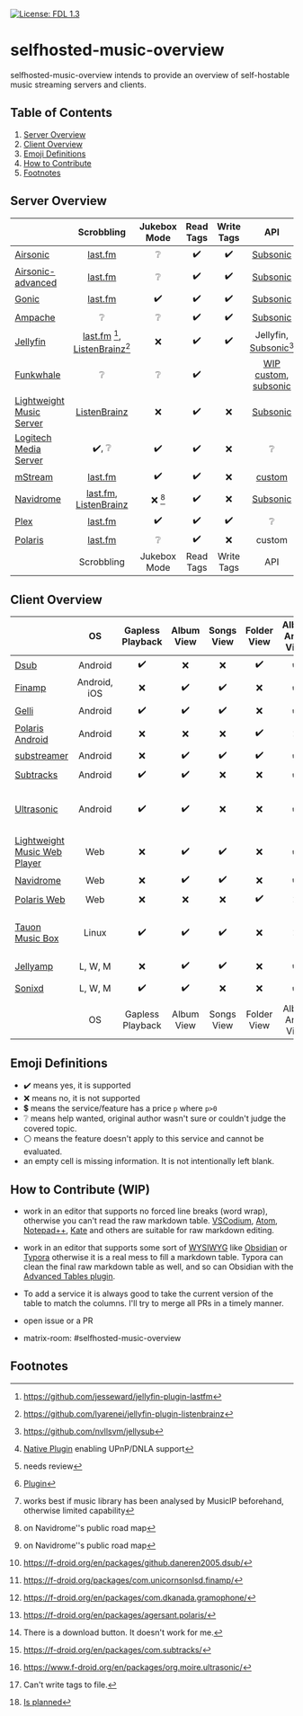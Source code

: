 [![License: FDL 1.3](https://img.shields.io/badge/License-FDL_v1.3-blue.svg)](https://www.gnu.org/licenses/fdl-1.3)

# selfhosted-music-overview

selfhosted-music-overview intends to provide an overview of self-hostable music streaming servers and clients.

## Table of Contents

1. [Server Overview](#server-overview)
2. [Client Overview](#client-overview)
3. [Emoji Definitions](#emoji-definitions)
5. [How to Contribute](#how-to-contribute)
6. [Footnotes](#footnotes)

## Server Overview

|                                                                             |                                                                 Scrobbling                                                                 |       Jukebox Mode       |     Read Tags      |     Write Tags     |                                                          API                                                           |              Share Music               |                  Multi-User                   |            Multi-Library             |                 Smart Playlists                 |  Heart/ Favorites  |   5 Star Rating    |              Replay Gain              |     Transcode      |                 DLNA                  | Multi-Room |       Lyrics       |                 free                  |                  Demo                   |                           Source Code                            |                         License                         | Reviewed Version |                                                                             |
| --------------------------------------------------------------------------- |:------------------------------------------------------------------------------------------------------------------------------------------:|:------------------------:|:------------------:|:------------------:|:----------------------------------------------------------------------------------------------------------------------:|:--------------------------------------:|:---------------------------------------------:|:------------------------------------:|:-----------------------------------------------:|:------------------:|:------------------:|:-------------------------------------:|:------------------:|:-------------------------------------:|:----------:|:------------------:|:-------------------------------------:|:---------------------------------------:|:----------------------------------------------------------------:|:-------------------------------------------------------:|:----------------:|:---------------------------------------------------------------------------:|
| [Airsonic](https://airsonic.github.io/)                                     |                                                      [last.fm](https://www.last.fm/)                                                       |     :grey_question:      | :heavy_check_mark: | :heavy_check_mark: |                                  [Subsonic](http://www.subsonic.org/pages/index.jsp)                                   |                                        |              :heavy_check_mark:               |          :heavy_check_mark:          |                                                 | :heavy_check_mark: |                    |                                       | :heavy_check_mark: | :heavy_check_mark::heavy_dollar_sign: |            |                    | :heavy_check_mark::heavy_dollar_sign: |                   :x:                   |              [GitHub](https://airsonic.github.io/)               |  [GPLv3](https://www.gnu.org/licenses/gpl-3.0.en.html)  |      10.6.2      |                   [Airsonic](https://airsonic.github.io/)                   |
| [Airsonic-advanced](https://github.com/airsonic-advanced/airsonic-advanced) |                                                      [last.fm](https://www.last.fm/)                                                       |     :grey_question:      | :heavy_check_mark: | :heavy_check_mark: |                                  [Subsonic](http://www.subsonic.org/pages/index.jsp)                                   |                                        |              :heavy_check_mark:               |          :heavy_check_mark:          |                                                 | :heavy_check_mark: |                    |                                       | :heavy_check_mark: |          :heavy_check_mark:           |            |                    |          :heavy_check_mark:           |                   :x:                   | [GitHub](https://github.com/airsonic-advanced/airsonic-advanced) |  [GPLv3](https://www.gnu.org/licenses/gpl-3.0.en.html)  |        11        | [Airsonic-advanced](https://github.com/airsonic-advanced/airsonic-advanced) |
| [Gonic](https://github.com/sentriz/gonic)                                   |                                                      [last.fm](https://www.last.fm/)                                                       |    :heavy_check_mark:    | :heavy_check_mark: | :heavy_check_mark: |                                  [Subsonic](http://www.subsonic.org/pages/index.jsp)                                   |                                        |              :heavy_check_mark:               |          :heavy_check_mark:          |                                                 | :heavy_check_mark: |                    |                                       | :heavy_check_mark: |                                       |            |                    |          :heavy_check_mark:           |                   :x:                   |            [GitHub](https://github.com/sentriz/gonic)            |  [GPLv3](https://www.gnu.org/licenses/gpl-3.0.en.html)  |      0.14.0      |                  [Gonic](https://github.com/sentriz/gonic)                  |
| [Ampache](https://ampache.org/)                                             |                                                              :grey_question:                                                               |     :grey_question:      | :heavy_check_mark: | :heavy_check_mark: |                                  [Subsonic](http://www.subsonic.org/pages/index.jsp)                                   |                                        |              :heavy_check_mark:               |                                      |               :heavy_check_mark:                | :heavy_check_mark: | :heavy_check_mark: |                                       | :heavy_check_mark: |          :heavy_check_mark:           |            |                    |          :heavy_check_mark:           |  [Demo](https://ampache.org/demo.html)  |          [GitHub](https://github.com/ampache/ampache/)           | [aGPLv3](https://www.gnu.org/licenses/agpl-3.0.en.html) |      5.1.0       |                       [Ampache](https://ampache.org/)                       |
| [Jellyfin](https://jellyfin.org/)                                           | [last.fm](https://www.last.fm/) [^github-lastfm-jellyfin], [ListenBrainz](https://listenbrainz.org/)[^github-jellyfin-plugin-listenbrainz] |           :x:            | :heavy_check_mark: | :heavy_check_mark: |                     Jellyfin, [Subsonic](http://www.subsonic.org/pages/index.jsp)[^addon-jellysub]                     |           :heavy_check_mark:           |              :heavy_check_mark:               |          :heavy_check_mark:          |               :heavy_check_mark:                | :heavy_check_mark: |        :x:         |                  :x:                  | :heavy_check_mark: |          :heavy_check_mark:           |            |                    |          :heavy_check_mark:           |   [Demo](https://demo.jellyfin.org/)    |          [GitHub](https://github.com/jellyfin/jellyfin)          |  [GPLv2](https://www.gnu.de/documents/gpl-2.0.de.html)  |      10.7.7      |                      [Jellyfin](https://jellyfin.org/)                      |
| [Funkwhale](https://funkwhale.audio/)                                       |                                                              :grey_question:                                                               |     :grey_question:      | :heavy_check_mark: |                    | [WIP custom](https://docs.funkwhale.audio/api.html), [subsonic](https://docs.funkwhale.audio/developers/subsonic.html) |           :heavy_check_mark:           |                                               |                                      |                                                 |                    |                    |                                       |                    |                                       |            |                    |          :heavy_check_mark:           |                   :x:                   |         [GitLab](https://dev.funkwhale.audio/funkwhale)          |                     :grey_question:                     |                  |                    [Funkwhale](https://funkwhale.audio/)                    |
| [Lightweight Music Server](https://github.com/epoupon/lms)                  |                                                 [ListenBrainz](https://listenbrainz.org/)                                                  |           :x:            | :heavy_check_mark: |        :x:         |                                  [Subsonic](http://www.subsonic.org/pages/index.jsp)                                   |                  :x:                   |              :heavy_check_mark:               |                 :x:                  |               :heavy_check_mark:                | :heavy_check_mark: |        :x:         |          :heavy_check_mark:           | :heavy_check_mark: |                  :x:                  |    :x:     |        :x:         |          :heavy_check_mark:           |  [Demo](https://lms-demo.poupon.dev/)   |             [GitHub](https://github.com/epoupon/lms)             |  [GPLv3](https://www.gnu.org/licenses/gpl-3.0.en.html)  |      3.27.0      |         [Lightweight Music Server](https://github.com/epoupon/lms)          |
| [Logitech Media Server](https://www.mysqueezebox.com/download)              |                                                    :heavy_check_mark:, :grey_question:                                                     |    :heavy_check_mark:    | :heavy_check_mark: |        :x:         |                                                    :grey_question:                                                     |  :heavy_check_mark: [^logitech-share]  | :heavy_check_mark: :grey_question: [^review1] | :heavy_check_mark: [^logitech-multi] | :heavy_check_mark: [^logitech-comment-playlist] | :heavy_check_mark: | :heavy_check_mark: |          :heavy_check_mark:           | :heavy_check_mark: |          :heavy_check_mark:           |            |                    |          :heavy_check_mark:           |                   :x:                   |         [GitHub](https://github.com/Logitech/slimserver)         |  [GPLv2](https://www.gnu.de/documents/gpl-2.0.de.html)  |       8.2        |       [Logitech Media Server](https://www.mysqueezebox.com/download)        |
| [mStream](https://mstream.io/)                                              |                                                      [last.fm](https://www.last.fm/)                                                       |    :heavy_check_mark:    | :heavy_check_mark: |        :x:         |                                                 [custom](^mstream-api)                                                 |           :heavy_check_mark:           |              :heavy_check_mark:               |          :heavy_check_mark:          |                       :x:                       | :heavy_check_mark: | :heavy_check_mark: |          :heavy_check_mark:           | :heavy_check_mark: |                  :x:                  |    :x:     |        :x:         |          :heavy_check_mark:           |    [Demo](https://demo.mstream.io/)     |        [GitHub](https://github.com/IrosTheBeggar/mStream)        |  [GPLv3](https://www.gnu.org/licenses/gpl-3.0.en.html)  |      5.9.4       |                       [mStream](https://mstream.io/)                        |
| [Navidrome](https://github.com/navidrome/navidrome)                         |                                 [last.fm](https://www.last.fm/), [ListenBrainz](https://listenbrainz.org/)                                 | :x: [^roadmap-navidrome] | :heavy_check_mark: |        :x:         |                                  [Subsonic](http://www.subsonic.org/pages/index.jsp)                                   |        :x: [^roadmap-navidrome]        |              :heavy_check_mark:               |                 :x:                  |               :heavy_check_mark:                | :heavy_check_mark: | :heavy_check_mark: |          :heavy_check_mark:           | :heavy_check_mark: |          :heavy_check_mark:           |            | :heavy_check_mark: |          :heavy_check_mark:           | [Demo](https://www.navidrome.org/demo/) |         [GitHub](https://github.com/navidrome/navidrome)         |  [GPLv3](https://www.gnu.org/licenses/gpl-3.0.en.html)  |      0.47.0      |             [Navidrome](https://github.com/navidrome/navidrome)             |
| [Plex](https://www.plex.tv/)                                                |                                                      [last.fm](https://www.last.fm/)                                                       |    :heavy_check_mark:    | :heavy_check_mark: | :heavy_check_mark: |                                                    :grey_question:                                                     | :heavy_check_mark: :heavy_dollar_sign: |              :heavy_check_mark:               |          :heavy_check_mark:          |      :heavy_check_mark::heavy_dollar_sign:      | :heavy_check_mark: | :heavy_check_mark: | :heavy_check_mark::heavy_dollar_sign: | :heavy_check_mark: |          :heavy_check_mark:           |            |                    | :heavy_check_mark::heavy_dollar_sign: | [Demo](https://app.plex.tv/desktop/#!/) |               [GitHub](https://github.com/plexinc)               |                     :grey_question:                     | :grey_question:  |                        [Plex](https://www.plex.tv/)                         |
| [Polaris](https://github.com/agersant/polaris)                              |                                                      [last.fm](https://www.last.fm/)                                                       |     :grey_question:      | :heavy_check_mark: |        :x:         |                                                         custom                                                         |            :grey_question:             |              :heavy_check_mark:               |          :heavy_check_mark:          |               :heavy_check_mark:                | :heavy_check_mark: |                    |                                       |                    |                                       |            |                    |          :heavy_check_mark:           |                   :x:                   |          [GitHub](https://github.com/agersant/polaris)           |             [MIT](https://mit-license.org/)             |      0.13.5      |               [Polaris](https://github.com/agersant/polaris)                |
|                                                                             |                                                                 Scrobbling                                                                 |       Jukebox Mode       |     Read Tags      |     Write Tags     |                                                          API                                                           |              Share Music               |                  Multi-User                   |            Multi-Library             |                 Smart Playlists                 |  Heart/ Favorites  |   5 Star Rating    |              Replay Gain              |     Transcode      |                 DLNA                  | Multi-Room |       Lyrics       |                 free                  |                  Demo                   |                           Source Code                            |                         License                         | Reviewed Version |                                                                             |

[^github-mstream]: https://github.com/IrosTheBeggar/mStream
[^github-mpd]: https://github.com/MusicPlayerDaemon/MPD
[^github-mopidy]: https://github.com/mopidy
[^github-koel]: https://github.com/koel/koel
[^github-ampache]: https://github.com/ampache/ampache/
[^github-plex]: https://github.com/plexinc
[^github-emby]: https://github.com/MediaBrowser/Emby
[^github-jellyfin]: https://github.com/jellyfin/jellyfin
[^github-navidrome]: https://github.com/navidrome/navidrome
[^github-airsonic]: https://airsonic.github.io/
[^github-subsonic]: https://github.com/subsonic
[^gitlab-funkwhale]: https://dev.funkwhale.audio/funkwhale
[^github-lms]: https://github.com/epoupon/lms

[^website-emby]: https://emby.media/
[^website-mpd]: http://www.musicpd.org/
[^website-funkwhale]: https://funkwhale.audio/
[^website-mstream]: https://mstream.io/
[^website-ampache]: https://ampache.org/
[^website-mopidy]: https://docs.mopidy.com/
[^website-koel]: https://koel.dev/
[^website-musicpd]: https://www.musicpd.org/
[^website-serviio]: https://www.serviio.org/
[^website-squeezebox]: https://www.mysqueezebox.com/download
[^website-jellyfin]: https://jellyfin.org

[^logitech-share]: [Native Plugin](https://github.com/Logitech/slimserver/tree/public/8.3/Slim/Plugin/UPnP) enabling UPnP/DNLA support
[^review1]: needs review
[^logitech-multi]: [Plugin](https://wiki.slimdevices.com/index.php/Multi_Library_plugin.html)
[^logitech-comment-playlist]: works best if music library has been analysed by MusicIP beforehand, otherwise limited capability
[^github-logitech]: https://github.com/Logitech/slimserver
[^github-lastfm-jellyfin]: https://github.com/jesseward/jellyfin-plugin-lastfm
[^roadmap-navidrome]: on Navidrome''s public road map
[^mstream-api]: https://github.com/IrosTheBeggar/mStream/blob/master/docs/API.md
[^addon-jellysub]: https://github.com/nvllsvm/jellysub
[^github-jellyfin-plugin-listenbrainz]: https://github.com/lyarenei/jellyfin-plugin-listenbrainz



## Client Overview

|                                                                         |      OS      |  Gapless Playback  |     Album View     |     Songs View     |    Folder View     | Album Artist View  |    Artist View     |     Genre View     |    Decade View     |     Year View      |  Playlist Support  |  Most Played Song  | Most Played Album  | Recently Played Song | Recently Played Album | Recently Added Song | Recently Added Album | Frequently Played Album |     Offline Mode     |              Download Music               |      Podcasts      |           Scrobbling            |              Musicbrainz               |   Similar Songs    |  Artist Top Songs  |    Shuffle Play    |    Random Album    | Favorites / Starred |     Bookmarks      |      5 Stars       |  Search function   | Chromecast Support |  Android Auto   |     Dark Mode      |     Themeable      |    Open Source     |        free        | Smart Recommendations |   Video Support    |   Internet Radio   |       Lyrics       |     Crossfade      |                                                                                           API                                                                                           |                 f-droid                 |                     Source Code                     |                        License                        | Reviewed Version |                                                                         |
| ----------------------------------------------------------------------- |:------------:|:------------------:|:------------------:|:------------------:|:------------------:|:------------------:|:------------------:|:------------------:|:------------------:|:------------------:|:------------------:|:------------------:|:------------------:|:--------------------:|:---------------------:|:-------------------:|:--------------------:|:-----------------------:|:--------------------:|:-----------------------------------------:|:------------------:|:-------------------------------:|:--------------------------------------:|:------------------:|:------------------:|:------------------:|:------------------:|:-------------------:|:------------------:|:------------------:|:------------------:|:------------------:|:---------------:|:------------------:|:------------------:|:------------------:|:------------------:|:---------------------:|:------------------:|:------------------:|:------------------:|:------------------:|:---------------------------------------------------------------------------------------------------------------------------------------------------------------------------------------:|:---------------------------------------:|:---------------------------------------------------:|:-----------------------------------------------------:|:----------------:|:-----------------------------------------------------------------------:|
| [Dsub](https://github.com/daneren2005/Subsonic)                         |   Android    | :heavy_check_mark: |        :x:         |        :x:         | :heavy_check_mark: | :heavy_check_mark: |        :x:         | :heavy_check_mark: | :heavy_check_mark: |        :x:         | :heavy_check_mark: |        :x:         |        :x:         |         :x:          |          :x:          | :heavy_check_mark:  |         :x:          |           :x:           |  :heavy_check_mark:  |            :heavy_check_mark:             | :heavy_check_mark: |               :x:               |                  :x:                   |        :x:         |        :x:         | :heavy_check_mark: |        :x:         | :heavy_check_mark:  |        :x:         | :heavy_check_mark: |        :x:         | :heavy_check_mark: | :grey_question: |        :x:         |        :x:         | :heavy_check_mark: | :heavy_check_mark: |          :x:          | :heavy_check_mark: | :heavy_check_mark: | :heavy_check_mark: |        :x:         |                                                                   [Subsonic](http://www.subsonic.org/pages/index.jsp)                                                                   |    :heavy_check_mark: [^fdroid-dsub]    |  [GitHub](https://github.com/daneren2005/Subsonic)  | [GPLv3](https://www.gnu.org/licenses/gpl-3.0.en.html) |      5.5.2       |             [Dsub](https://github.com/daneren2005/Subsonic)             |
| [Finamp](https://github.com/UnicornsOnLSD/finamp)                       | Android, iOS |        :x:         | :heavy_check_mark: | :heavy_check_mark: |        :x:         | :heavy_check_mark: |        :x:         | :heavy_check_mark: |        :x:         |        :x:         | :heavy_check_mark: |        :x:         |        :x:         |         :x:          |          :x:          |         :x:         |         :x:          |           :x:           |  :heavy_check_mark:  |            :heavy_check_mark:             |        :x:         |               :x:               |                  :x:                   |        :x:         |        :x:         | :heavy_check_mark: |        :x:         |         :x:         |        :x:         |        :x:         | :heavy_check_mark: |        :x:         |       :x:       | :heavy_check_mark: |        :x:         | :heavy_check_mark: | :heavy_check_mark: |          :x:          |        :x:         |        :x:         |        :x:         |        :x:         |                                                                                        Jellyfin                                                                                         |   :heavy_check_mark: [^fdroid-finamp]   |  [Github](https://github.com/UnicornsOnLSD/finamp)  |   [MPL 2.0](https://www.mozilla.org/en-US/MPL/2.0/)   |      0.5.1       |            [Finamp](https://github.com/UnicornsOnLSD/finamp)            |
| [Gelli](https://github.com/dkanada/gelli)                               |   Android    | :heavy_check_mark: | :heavy_check_mark: | :heavy_check_mark: |        :x:         | :heavy_check_mark: |        :x:         | :heavy_check_mark: |        :x:         |        :x:         | :heavy_check_mark: |        :x:         |        :x:         |         :x:          |          :x:          | :heavy_check_mark:  |  :heavy_check_mark:  |           :x:           |         :x:          |                    :x:                    |        :x:         |       :heavy_check_mark:        |                  :x:                   | :heavy_check_mark: |        :x:         | :heavy_check_mark: | :heavy_check_mark: | :heavy_check_mark:  |        :x:         |        :x:         | :heavy_check_mark: |        :x:         |       :x:       | :heavy_check_mark: |        :x:         | :heavy_check_mark: | :heavy_check_mark: |    :grey_question:    |        :x:         |        :x:         |        :x:         |        :x:         |                                                                                        Jellyfin                                                                                         |   :heavy_check_mark: [^fdroid-gelii]    |     [GitHub](https://github.com/dkanada/gelli)      | [GPLv3](https://www.gnu.org/licenses/gpl-3.0.en.html) |      1.3.2       |                [Gelli](https://github.com/dkanada/gelli)                |
| [Polaris Android](https://github.com/agersant/polaris)                  |   Android    |        :x:         |        :x:         |        :x:         | :heavy_check_mark: |        :x:         |  :grey_question:   |        :x:         |        :x:         |        :x:         | :heavy_check_mark: |        :x:         |        :x:         |         :x:          |          :x:          |         :x:         |  :heavy_check_mark:  |           :x:           |  :heavy_check_mark:  |                    :x:                    |        :x:         | [last.fm](https://www.last.fm/) |                  :x:                   |        :x:         |        :x:         | :heavy_check_mark: |        :x:         |         :x:         |        :x:         |        :x:         | :heavy_check_mark: |        :x:         | :grey_question: | :heavy_check_mark: | :heavy_check_mark: | :heavy_check_mark: | :heavy_check_mark: |          :x:          |        :x:         |        :x:         |        :x:         |        :x:         |                                                                                         custom                                                                                          |  :heavy_check_mark: [^fdroid-polaris]   |    [GitHub](https://github.com/agersant/polaris)    |            [MIT](https://mit-license.org/)            |      0.13.5      |         [Polaris Android](https://github.com/agersant/polaris)          |
| [substreamer](https://substreamerapp.com/)                              |   Android    |        :x:         | :heavy_check_mark: | :heavy_check_mark: | :heavy_check_mark: | :heavy_check_mark: |        :x:         | :heavy_check_mark: | :heavy_check_mark: |        :x:         | :heavy_check_mark: |        :x:         |        :x:         |         :x:          |          :x:          |         :x:         |         :x:          |           :x:           |  :heavy_check_mark:  |            :heavy_check_mark:             | :heavy_check_mark: |       :heavy_check_mark:        |                  :x:                   | :heavy_check_mark: | :heavy_check_mark: | :heavy_check_mark: |        :x:         | :heavy_check_mark:  | :heavy_check_mark: |        :x:         | :heavy_check_mark: | :heavy_check_mark: | :grey_question: | :heavy_check_mark: |        :x:         |        :x:         | :heavy_check_mark: |  :heavy_check_mark:   |        :x:         |        :x:         |        :x:         |        :x:         |                                                                   [Subsonic](http://www.subsonic.org/pages/index.jsp)                                                                   |                   :x:                   |                         :x:                         |                    :grey_question:                    |      0.5.1       |               [substreamer](https://substreamerapp.com/)                |
| [Subtracks](https://github.com/austinried/subtracks)                    |   Android    | :heavy_check_mark: | :heavy_check_mark: |        :x:         |        :x:         | :heavy_check_mark: |        :x:         |        :x:         |        :x:         |        :x:         | :heavy_check_mark: |        :x:         |        :x:         |         :x:          |  :heavy_check_mark:   |         :x:         |         :x:          |   :heavy_check_mark:    |         :x:          | :grey_question:[^help-subtracks-download] |        :x:         |       :heavy_check_mark:        |                  :x:                   |        :x:         |        :x:         | :heavy_check_mark: | :heavy_check_mark: | :heavy_check_mark:  |        :x:         |        :x:         | :heavy_check_mark: |        :x:         |       :x:       |   :white_circle:   |        :x:         | :heavy_check_mark: | :heavy_check_mark: |          :x:          |        :x:         |        :x:         |        :x:         |        :x:         |                                                                   [Subsonic](http://www.subsonic.org/pages/index.jsp)                                                                   | :heavy_check_mark: [^fdroid-subtracks]  |  [GitHub](https://github.com/austinried/subtracks)  | [GPLv3](https://www.gnu.org/licenses/gpl-3.0.en.html) |      1.0.1       |          [Subtracks](https://github.com/austinried/subtracks)           |
| [Ultrasonic](https://www.f-droid.org/en/packages/org.moire.ultrasonic/) |   Android    | :heavy_check_mark: | :heavy_check_mark: |        :x:         |        :x:         | :heavy_check_mark: |        :x:         |        :x:         |        :x:         | :heavy_check_mark: | :heavy_check_mark: |        :x:         | :heavy_check_mark: |         :x:          |  :heavy_check_mark:   |         :x:         |  :heavy_check_mark:  |           :x:           |         :x:          |            :heavy_check_mark:             | :heavy_check_mark: |       :heavy_check_mark:        |                  :x:                   |        :x:         |        :x:         | :heavy_check_mark: | :heavy_check_mark: | :heavy_check_mark:  |        :x:         | :heavy_check_mark: | :heavy_check_mark: |        :x:         |       :x:       | :heavy_check_mark: |        :x:         | :heavy_check_mark: | :heavy_check_mark: |          :x:          | :heavy_check_mark: |        :x:         | :heavy_check_mark: |        :x:         | [Subsonic](http://www.subsonic.org/pages/index.jsp), [Airsonic](https://github.com/airsonic/airsonic), [Supysonic](https://github.com/spl0k/supysonic), [Ampache](https://ampache.org/) | :heavy_check_mark: [^fdroid-ultrasonic] | [GitHub](https://github.com/ultrasonic/ultrasonic)  | [GPLv3](https://www.gnu.org/licenses/gpl-3.0.en.html) |      2.23.1      | [Ultrasonic](https://www.f-droid.org/en/packages/org.moire.ultrasonic/) |
| [Lightweight Music Web Player](https://github.com/epoupon/lms)          |     Web      |        :x:         | :heavy_check_mark: | :heavy_check_mark: |        :x:         | :heavy_check_mark: | :heavy_check_mark: | :heavy_check_mark: |        :x:         |        :x:         |        :x:         | :heavy_check_mark: | :heavy_check_mark: |  :heavy_check_mark:  |  :heavy_check_mark:   | :heavy_check_mark:  |  :heavy_check_mark:  |   :heavy_check_mark:    |         :x:          |            :heavy_check_mark:             |        :x:         |       :heavy_check_mark:        |           :heavy_check_mark:           | :heavy_check_mark: |        :x:         | :heavy_check_mark: | :heavy_check_mark: | :heavy_check_mark:  |        :x:         |        :x:         | :heavy_check_mark: |        :x:         | :white_circle:  | :heavy_check_mark: |        :x:         | :heavy_check_mark: | :heavy_check_mark: |  :heavy_check_mark:   |        :x:         |        :x:         |        :x:         |        :x:         |                                                                                       proprietary                                                                                       |             :white_circle:              |      [GitHub](https://github.com/epoupon/lms)       | [GPLv3](https://www.gnu.org/licenses/gpl-3.0.en.html) |      3.27.0      |     [Lightweight Music Web Player](https://github.com/epoupon/lms)      |
| [Navidrome](https://github.com/navidrome/navidrome)                     |     Web      |        :x:         | :heavy_check_mark: | :heavy_check_mark: |        :x:         | :heavy_check_mark: |  :grey_question:   | :heavy_check_mark: |        :x:         | :heavy_check_mark: | :heavy_check_mark: | :heavy_check_mark: | :heavy_check_mark: |  :heavy_check_mark:  |  :heavy_check_mark:   | :heavy_check_mark:  |  :heavy_check_mark:  |           :x:           |         :x:          |            :heavy_check_mark:             |        :x:         |       :heavy_check_mark:        | :heavy_check_mark:[^cannot-write-tags] |        :x:         |        :x:         | :heavy_check_mark: | :heavy_check_mark: | :heavy_check_mark:  |        :x:         | :heavy_check_mark: | :heavy_check_mark: |        :x:         | :white_circle:  | :heavy_check_mark: | :heavy_check_mark: | :heavy_check_mark: | :heavy_check_mark: |          :x:          |        :x:         |        :x:         |        :x:         |        :x:         |                                                                   [Subsonic](http://www.subsonic.org/pages/index.jsp)                                                                   |             :white_circle:              |       [GitHub](https://github.com/navidrome)        | [GPLv3](https://www.gnu.org/licenses/gpl-3.0.en.html) |      0.47.0      |           [Navidrome](https://github.com/navidrome/navidrome)           |
| [Polaris Web](https://github.com/agersant/polaris)                      |     Web      |        :x:         |        :x:         |        :x:         | :heavy_check_mark: |        :x:         |  :grey_question:   |        :x:         |        :x:         |        :x:         | :heavy_check_mark: |        :x:         |        :x:         |         :x:          |          :x:          |         :x:         |  :heavy_check_mark:  |           :x:           |         :x:          |                    :x:                    |        :x:         |       :heavy_check_mark:        |                  :x:                   |        :x:         |        :x:         | :heavy_check_mark: |        :x:         |         :x:         |        :x:         |        :x:         | :heavy_check_mark: |        :x:         | :white_circle:  | :heavy_check_mark: | :heavy_check_mark: | :heavy_check_mark: | :heavy_check_mark: |          :x:          |        :x:         |        :x:         |        :x:         |        :x:         |                                                                                         custom                                                                                          |             :white_circle:              |    [GitHub](https://github.com/agersant/polaris)    |            [MIT](https://mit-license.org/)            |      0.13.5      |           [Polaris Web](https://github.com/agersant/polaris)            |
| [Tauon Music Box](https://github.com/Taiko2k/TauonMusicBox)             |    Linux     | :heavy_check_mark: | :heavy_check_mark: | :heavy_check_mark: |        :x:         |        :x:         |  :grey_question:   |        :x:         |        :x:         |        :x:         | :heavy_check_mark: | :heavy_check_mark: |        :x:         |         :x:          |          :x:          |         :x:         |         :x:          |           :x:           |         :x:          |                    :x:                    |        :x:         |       :heavy_check_mark:        |                  :x:                   |        :x:         |        :x:         | :heavy_check_mark: |        :x:         | :heavy_check_mark:  |        :x:         | :heavy_check_mark: | :heavy_check_mark: |        :x:         | :white_circle:  |        :x:         | :heavy_check_mark: | :heavy_check_mark: | :heavy_check_mark: |          :x:          |        :x:         |        :x:         | :heavy_check_mark: |        :x:         |                                                                           Jellyfin, Plex, Koel, Emby, Spotify                                                                           |             :white_circle:              | [Github](https://github.com/Taiko2k/TauonMusicBox/) | [GPLv3](https://www.gnu.org/licenses/gpl-3.0.en.html) |      6.8.2       |       [Tauon Music Box](https://github.com/Taiko2k/TauonMusicBox)       |
| [Jellyamp](https://github.com/m0ngr31/jellyamp)                         |   L, W, M    |        :x:         | :heavy_check_mark: | :heavy_check_mark: |        :x:         | :heavy_check_mark: |        :x:         | :heavy_check_mark: |        :x:         |        :x:         | :heavy_check_mark: |        :x:         |        :x:         |         :x:          |          :x:          |         :x:         |         :x:          |           :x:           |         :x:          |                    :x:                    |        :x:         |               :x:               |                  :x:                   | :heavy_check_mark: |        :x:         | :heavy_check_mark: |        :x:         | :heavy_check_mark:  |        :x:         |        :x:         | :heavy_check_mark: |        :x:         | :white_circle:  |        :x:         |        :x:         | :heavy_check_mark: | :heavy_check_mark: |  :heavy_check_mark:   |        :x:         |        :x:         |        :x:         |        :x:         |                                                                                        Jellyfin                                                                                         |             :white_circle:              |    [Github](https://github.com/m0ngr31/jellyamp)    |            [MIT](https://mit-license.org/)            |      1.1.1       |             [Jellyamp](https://github.com/m0ngr31/jellyamp)             |
| [Sonixd](https://github.com/jeffvli/sonixd)                             |   L, W, M    | :heavy_check_mark: | :heavy_check_mark: |        :x:         |        :x:         | :heavy_check_mark: |  :grey_question:   | :heavy_check_mark: |        :x:         |        :x:         | :heavy_check_mark: |        :x:         | :heavy_check_mark: |         :x:          |  :heavy_check_mark:   |         :x:         |  :heavy_check_mark:  |           :x:           | :x:[^sonixd-offline] |            :heavy_check_mark:             |        :x:         |               :x:               |                  :x:                   |        :x:         |        :x:         | :heavy_check_mark: | :heavy_check_mark: | :heavy_check_mark:  |  :grey_question:   |        :x:         | :heavy_check_mark: |        :x:         | :white_circle:  | :heavy_check_mark: | :heavy_check_mark: | :heavy_check_mark: | :heavy_check_mark: |          :x:          |        :x:         |        :x:         | :heavy_check_mark: | :heavy_check_mark: |                                                              Jellyfin, [Subsonic](http://www.subsonic.org/pages/index.jsp)                                                              |             :white_circle:              |     [Github](https://github.com/jeffvli/sonixd)     | [GPLv3](https://www.gnu.org/licenses/gpl-3.0.en.html) |      0.8.5       |               [Sonixd](https://github.com/jeffvli/sonixd)               |
|                                                                         |      OS      |  Gapless Playback  |     Album View     |     Songs View     |    Folder View     | Album Artist View  |    Artist View     |     Genre View     |    Decade View     |     Year View      |  Playlist Support  |  Most Played Song  | Most Played Album  | Recently Played Song | Recently Played Album | Recently Added Song | Recently Added Album | Frequently Played Album |     Offline Mode     |              Download Music               |      Podcasts      |           Scrobbling            |              Musicbrainz               |   Similar Songs    |  Artist Top Songs  |    Shuffle Play    |    Random Album    | Favorites / Starred |     Bookmarks      |      5 Stars       |  Search function   | Chromecast Support |  Android Auto   |     Dark Mode      |     Themeable      |    Open Source     |        free        | Smart Recommendations |   Video Support    |   Internet Radio   |       Lyrics       |     Crossfade      |                                                                                           API                                                                                           |                 f-droid                 |                     Source Code                     |                        License                        | Reviewed Version |                                                                         |

[^fdroid-gelii]: https://f-droid.org/en/packages/com.dkanada.gramophone/
[^github-gelli]: https://github.com/dkanada/gelli
[^fdroid-finamp]: https://f-droid.org/packages/com.unicornsonlsd.finamp/
[^github-finamp]: https://github.com/UnicornsOnLSD/finamp
[^fdroid-ultrasonic]: https://www.f-droid.org/en/packages/org.moire.ultrasonic/
[^github-finamp]: https://github.com/UnicornsOnLSD/finamp

[^github-ultrasonic]: https://github.com/ultrasonic
[^gplay-substreamer]: https://play.google.com/store/apps/details?id=com.ghenry22.substream2&hl=en&gl=US
[^gitlab-funkwhale]: https://dev.funkwhale.audio/funkwhale/funkwhale-android
[^fdroid-subtracks]: https://f-droid.org/en/packages/com.subtracks/
[^fdroid-polaris]: https://f-droid.org/en/packages/agersant.polaris/
[^github-subtracks]: https://github.com/austinried/subtracks
[^fdroid-dsub]: https://f-droid.org/en/packages/github.daneren2005.dsub/
[^github-dsub]: https://github.com/daneren2005/Subsonic
[^fdroid-audinaut]: https://f-droid.org/en/packages/net.nullsum.audinaut/
[^github-audinaut]: https://github.com/nvllsvm/Audinaut
[^fdroid-subsonic]: https://f-droid.org/en/packages/net.sourceforge.subsonic.androidapp/
[^sourceforge-subsonic]: https://sourceforge.net/projects/subsonic/
[^github-navidrome]: https://github.com/navidrome

[^help-subtracks-download]: There is a download button. It doesn't work for me.
[^website-subsonic]: http://www.subsonic.org/pages/index.jsp
[^website-funkwhale]: https://funkwhale.audio/
[^fdroid-funkwhale]: https://f-droid.org/en/packages/audio.funkwhale.ffa/

[^github-stretto]: https://github.com/benkaiser/stretto
[^website-subfire]: https://subfireplayer.net/
[^github-subplayer]: https://github.com/peguerosdc/subplayer

[^cannot-write-tags]: Can't write tags to file.

[^github-strawberry]: https://github.com/strawberrymusicplayer/strawberry
[^github-amperfy]: https://github.com/BLeeEZ/amperfy
[^github-isub]: https://github.com/einsteinx2/iSubMusicStreamer
[^github-stretto]: https://github.com/benkaiser/stretto
[^sonixd-offline]: [Is planned](https://github.com/jeffvli/sonixd/issues/10)



## Emoji Definitions

- :heavy_check_mark: means yes, it is supported
- :x: means no, it is not supported
- :heavy_dollar_sign: means the service/feature has a price `p` where `p>0`
- :grey_question: means help wanted, original author wasn't sure or couldn't judge the covered topic.
- :white_circle: means the feature doesn't apply to this service and cannot be evaluated.
- an empty cell is missing information. It is not intentionally left blank.

## How to Contribute (WIP)

- work in an editor that supports no forced line breaks (word wrap), otherwise you can't read the raw markdown table. [VSCodium](https://vscodium.com/), [Atom](https://atom.io/), [Notepad++](https://notepad-plus-plus.org/), [Kate](https://kate-editor.org/) and others are suitable for raw markdown editing.

- work in an editor that supports some sort of [WYSIWYG](https://en.wikipedia.org/wiki/WYSIWYG) like [Obsidian](https://obsidian.md/) or [Typora](https://typora.io/)  otherwise it is a real mess to fill a markdown table. Typora can clean the final raw markdown table as well, and so can Obsidian with the [Advanced Tables plugin](https://github.com/tgrosinger/advanced-tables-obsidian).

- To add a service it is always good to take the current version of the table to match the columns. I'll try to merge all PRs in a timely manner.

- open issue or a PR

- matrix-room: #selfhosted-music-overview

## Footnotes
